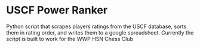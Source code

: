 # USCF Power Ranker

Python script that scrapes players ratings from the USCF database, sorts them in rating order, and writes them to a google spreadsheet. Currently the script is built to work for the WWP HSN Chess Club
